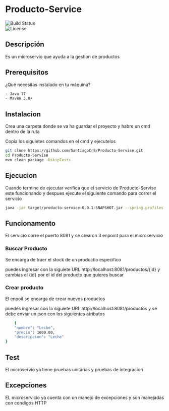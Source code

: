 # Producto-Service

![Build Status](https://img.shields.io/badge/build-passing-brightgreen)  
![License](https://img.shields.io/badge/license-MIT-blue)

## Descripción
Es un microservio que ayuda a la gestion de productos

## Prerequisitos
¿Qué necesitas instalado en tu máquina?
```bash
- Java 17
- Maven 3.8+
```
## Instalacion
Crea una carpeta donde se va ha guardar el proyecto y habre un cmd dentro de la ruta

Copia los siguietes comandos en el cmd y ejecutelos
```bash
git clone https://github.com/SantiagoCr8/Producto-Servise.git
cd Producto-Servise
mvn clean package -DskipTests
```
## Ejecucion
Cuando termine de ejecutar verifica que el servicio de Producto-Servise este funcionando y despues ejecute el siguiente comando para correr el servicio
```bash
java -jar target/producto-service-0.0.1-SNAPSHOT.jar --spring.profiles.active=local
```

## Funcionamento

El servicio corre el puerto 8081 y se crearon 3 enpoint para el microservicio

### Buscar Producto
Se encarga de traer el stock de un productio especifico

puedes ingresar con la siguiete URL http://localhost:8081/productos/{id} y cambias el {id} por el id del producto que quieres buscar

### Crear producto
El enpoit se encarga de crear nuevos productos

puedes ingresar con la siguiete URL http://localhost:8081/productos y se debe enviar un json con los siguientes atributos
```bash
    {
    "nombre": "Leche",
    "precio": 1000.00,
    "descripcion": "Leche"
}
```

## Test
El microservio ya tiene pruebas unitarias y pruebas de integracion
## Excepciones 
EL microservicio ya cuenta con un manejo de excepciones y son manejadas con condigos HTTP










